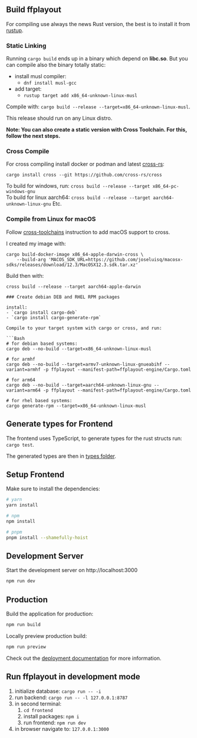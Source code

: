 ## Build ffplayout

For compiling use always the news Rust version, the best is to install it from [rustup](https://rustup.rs/).

### Static Linking

Running `cargo build` ends up in a binary which depend on **libc.so**. But you can compile also the binary totally static:

- install musl compiler:
    - `dnf install musl-gcc`
- add target:
    - `rustup target add x86_64-unknown-linux-musl`

Compile with: `cargo build --release --target=x86_64-unknown-linux-musl`.

This release should run on any Linux distro.

**Note: You can also create a static version with Cross Toolchain. For this, follow the next steps.**

### Cross Compile

For cross compiling install docker or podman and latest [cross-rs](https://github.com/cross-rs/cross):

```
cargo install cross --git https://github.com/cross-rs/cross
```

To build for windows, run: `cross build --release --target x86_64-pc-windows-gnu`\
To build for linux aarch64: `cross build --release --target aarch64-unknown-linux-gnu`
Etc.

### Compile from Linux for macOS

Follow [cross-toolchains](https://github.com/cross-rs/cross-toolchains) instruction to add macOS support to cross.

I created my image with:

```
cargo build-docker-image x86_64-apple-darwin-cross \
    --build-arg 'MACOS_SDK_URL=https://github.com/joseluisq/macosx-sdks/releases/download/12.3/MacOSX12.3.sdk.tar.xz'
```

Build then with:

```
cross build --release --target aarch64-apple-darwin
```

```
### Create debian DEB and RHEL RPM packages

install:
- `cargo install cargo-deb`
- `cargo install cargo-generate-rpm`

Compile to your target system with cargo or cross, and run:

```Bash
# for debian based systems:
cargo deb --no-build --target=x86_64-unknown-linux-musl

# for armhf
cargo deb --no-build --target=armv7-unknown-linux-gnueabihf --variant=armhf -p ffplayout --manifest-path=ffplayout-engine/Cargo.toml

# for arm64
cargo deb --no-build --target=aarch64-unknown-linux-gnu --variant=arm64 -p ffplayout --manifest-path=ffplayout-engine/Cargo.toml

# for rhel based systems:
cargo generate-rpm --target=x86_64-unknown-linux-musl
```

## Generate types for Frontend
The frontend uses TypeScript, to generate types for the rust structs run: `cargo test`.

The generated types are then in [types folder](/frontend/types).

## Setup Frontend

Make sure to install the dependencies:

```bash
# yarn
yarn install

# npm
npm install

# pnpm
pnpm install --shamefully-hoist
```

## Development Server

Start the development server on http://localhost:3000

```bash
npm run dev
```

## Production

Build the application for production:

```bash
npm run build
```

Locally preview production build:

```bash
npm run preview
```

Check out the [deployment documentation](https://nuxt.com/docs/getting-started/deployment) for more information.

## Run ffplayout in development mode

1. initialize database: `cargo run -- -i`
2. run backend: `cargo run -- -l 127.0.0.1:8787`
3. in second terminal:
    1. `cd frontend`
    2. install packages: `npm i`
    3. run frontend: `npm run dev`
4. in browser navigate to: `127.0.0.1:3000`
